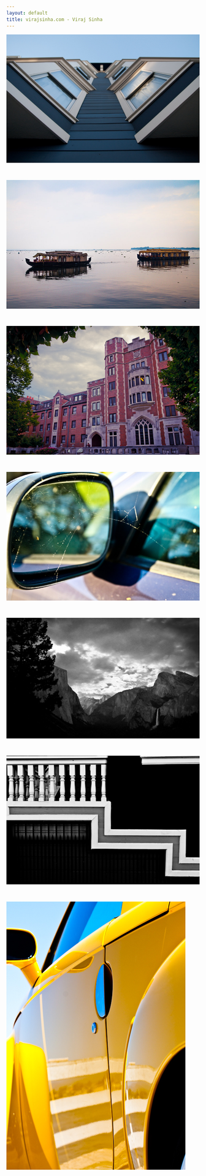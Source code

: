 ```yaml
---
layout: default
title: virajsinha.com - Viraj Sinha
---
```


<article>
<div style="line-height: 100px;">
	<a class="fancybox" rel="photos" href="photos/01.jpg">
	<img src="photos/01.jpg" alt="" />
	</a>
	<a class="fancybox" rel="photos" href="photos/02.jpg">
	<img src="photos/02.jpg" alt="" />
	</a>
	<a class="fancybox" rel="photos" href="photos/03.jpg">
	<img src="photos/03.jpg" alt="" />
	</a>
	<a class="fancybox" rel="photos" href="photos/04.jpg">
	<img src="photos/04.jpg" alt="" />
	</a>
	<a class="fancybox" rel="photos" href="photos/06.jpg">
	<img src="photos/06.jpg" alt="" />
	</a>
	<a class="fancybox" rel="photos" href="photos/07.jpg">
	<img src="photos/07.jpg" alt="" />
	</a>
	<a class="fancybox" rel="photos" href="photos/05.jpg">
	<img src="photos/05.jpg" alt="" />
</a>
</div>
</article>